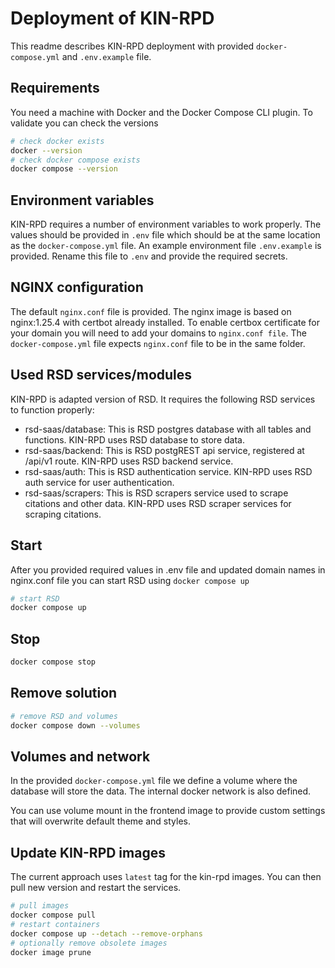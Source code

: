 # Deployment of KIN-RPD

This readme describes KIN-RPD deployment with provided `docker-compose.yml` and `.env.example` file.

## Requirements

You need a machine with Docker and the Docker Compose CLI plugin. To validate you can check the versions

```bash
# check docker exists
docker --version
# check docker compose exists
docker compose --version
```

## Environment variables

KIN-RPD requires a number of environment variables to work properly. The values should be provided in `.env` file which should be at the same location as the `docker-compose.yml` file. An example environment file `.env.example` is provided. Rename this file to `.env` and provide the required secrets.

## NGINX configuration

The default `nginx.conf` file is provided. The nginx image is based on nginx:1.25.4 with certbot already installed.
To enable certbox certificate for your domain you will need to add your domains to `nginx.conf file`. The `docker-compose.yml` file expects `nginx.conf` file to be in the same folder.

## Used RSD services/modules

KIN-RPD is adapted version of RSD. It requires the following RSD services to function properly:

- rsd-saas/database: This is RSD postgres database with all tables and functions. KIN-RPD uses RSD database to store data.
- rsd-saas/backend: This is RSD postgREST api service, registered at /api/v1 route. KIN-RPD uses RSD backend service.
- rsd-saas/auth: This is RSD authentication service. KIN-RPD uses RSD auth service for user authentication.
- rsd-saas/scrapers: This is RSD scrapers service used to scrape citations and other data. KIN-RPD uses RSD scraper services for scraping citations.

## Start

After you provided required values in .env file and updated domain names in nginx.conf file you can start RSD using `docker compose up`

```bash
# start RSD
docker compose up
```

## Stop

```bash
docker compose stop
```

## Remove solution

```bash
# remove RSD and volumes
docker compose down --volumes
```

## Volumes and network

In the provided `docker-compose.yml` file we define a volume where the database will store the data.
The internal docker network is also defined.

You can use volume mount in the frontend image to provide custom settings that will overwrite default theme and styles.

## Update KIN-RPD images

The current approach uses `latest` tag for the kin-rpd images. You can then pull new version and restart the services.

```bash
# pull images
docker compose pull
# restart containers
docker compose up --detach --remove-orphans
# optionally remove obsolete images
docker image prune
```
